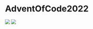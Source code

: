 # AdventOfCode2022

![](https://img.shields.io/badge/stars%20⭐-24-yellow) ![](https://img.shields.io/badge/days%20completed-12-red)
